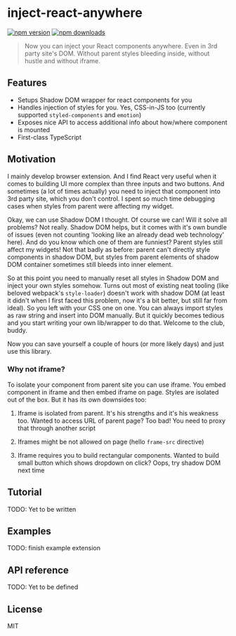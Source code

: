 # inject-react-anywhere

[![npm version][npmv-image]][npmv-url]
[![npm downloads][npmd-image]][npmd-url]

> Now you can inject your React components anywhere. Even in 3rd party site's DOM. Without parent styles bleeding inside, without hustle and without iframe.


## Features

* Setups Shadow DOM wrapper for react components for you
* Handles injection of styles for you. Yes, CSS-in-JS too (currently supported `styled-components` and `emotion`)
* Exposes nice API to access additional info about how/where component is mounted
* First-class TypeScript

## Motivation

I mainly develop browser extension. And I find React very useful when it comes to building UI more complex than three inputs and two buttons. And sometimes (a lot of times actually) you need to inject that component into 3rd party site, which you don't control. I spent so much time debugging cases when styles from parent were affecting my widget. 

Okay, we can use Shadow DOM I thought. Of course we can! Will it solve all problems? Not really. Shadow DOM helps, but it comes with it's own bundle of issues (even not counting 'looking like an already dead web technology' here). And do you know which one of them are funniest? Parent styles still affect my widgets! Not that badly as before: parent can't directly style components in shadow DOM, but styles from parent elements of shadow DOM container sometimes still bleeds into inner element.

So at this point you need to manually reset all styles in Shadow DOM and inject your own styles somehow. Turns out most of existing neat tooling (like beloved webpack's `style-loader`) doesn't work with shadow DOM (at least it didn't when I first faced this problem, now it's a bit better, but still far from ideal). So you left with your CSS one on one. You can always import styles as raw string and insert into DOM manually. But it quickly becomes tedious and you start writing your own lib/wrapper to do that. Welcome to the club, buddy. 

Now you can save yourself a couple of hours (or more likely days) and just use this library.

### Why not iframe?

To isolate your component from parent site you can use iframe. You embed component in iframe and then embed iframe on page. Styles are isolated out of the box. But it has its own downsides too:

1. Iframe is isolated from parent. It's his strengths and it's his weakness too. Wanted to access URL of parent page? Too bad! You need to proxy that through another script

2. Iframes might be not allowed on page (hello `frame-src` directive)

3. Iframe requires you to build rectangular components. Wanted to build small button which shows dropdown on click? Oops, try shadow DOM next time

## Tutorial

TODO: Yet to be written

## Examples

TODO: finish example extension

## API reference

TODO: Yet to be defined

## License

MIT

[npmv-image]: https://img.shields.io/npm/v/inject-react-anywhere.svg?style=flat-square
[npmv-url]: https://www.npmjs.com/package/inject-react-anywhere
[npmd-image]: https://img.shields.io/npm/dm/inject-react-anywhere.svg?style=flat-square
[npmd-url]: https://www.npmjs.com/package/inject-react-anywhere